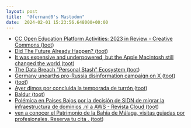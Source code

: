 ```yaml
---
layout: post
title:  "@fernand0's Mastodon"
date:  2024-02-01 15:23:56.648000+00:00
---
```

*  [CC Open Education Platform Activities: 2023 in Review - Creative Commons ](https://creativecommons.org/2024/01/31/cc-open-education-platform-activities-2023-in-review) ([toot](https://mastodon.social/@fernand0/111856912737728218))
*  [Did The Future Already Happen? ](https://kottke.org/24/01/did-the-future-already-happe) ([toot](https://mastodon.social/@fernand0/111856788460533230))
*  [It was expensive and underpowered, but the Apple Macintosh still changed the world ](https://www.theguardian.com/commentisfree/2024/jan/27/it-was-expensive-and-underpowered-but-the-apple-macintosh-still-changed-the-worl) ([toot](https://mastodon.social/@fernand0/111856664107757586))
*  [The Data Breach "Personal Stash" Ecosystem ](https://www.troyhunt.com/the-data-breach-personal-stash-ecosystem) ([toot](https://mastodon.social/@fernand0/111856550305285454))
*  [Germany unearths pro-Russia disinformation campaign on X ](https://www.theguardian.com/world/2024/jan/26/germany-unearths-pro-russia-disinformation-campaign-on-) ([toot](https://mastodon.social/@fernand0/111856513466870186))
*  [ ](https://social.aguilera.soy/users/jorge) ([toot](https://mastodon.social/@fernand0/111856511818756806))
*  [Ayer dimos por concluida la temporada de turrón ](https://mastodon.social/@fernand0/111856496735514354) ([toot](https://mastodon.social/@fernand0/111856496735514354))
*  [Baldur ](https://baldur.dk/blog/automated-web-assessment.htm) ([toot](https://mastodon.social/@fernand0/111856304189189339))
*  [Polémica en Países Bajos por la decisión de SIDN de migrar la infraestructura de dominios .nl a AWS - Revista Cloud ](https://revistacloud.com/polemica-paises-bajos-decision-sidn-migrar-gestion-dominios-nl-a-aws) ([toot](https://mastodon.social/@fernand0/111856175006459037))
*  [ven a conocer el Patrimonio de la Bahía de Málaga, visitas guiadas por profesionales. Reserva tu cita .  ](https://complejohumo.blogspot.com/2024/01/ven-conocer-el-patrimonio-de-la-bahia.html?spref=tw) ([toot](https://mastodon.social/@fernand0/111856080154554812))
